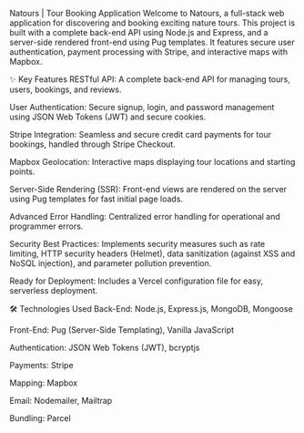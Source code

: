 Natours | Tour Booking Application
Welcome to Natours, a full-stack web application for discovering and booking exciting nature tours. This project is built with a complete back-end API using Node.js and Express, and a server-side rendered front-end using Pug templates. It features secure user authentication, payment processing with Stripe, and interactive maps with Mapbox.

✨ Key Features
RESTful API: A complete back-end API for managing tours, users, bookings, and reviews.

User Authentication: Secure signup, login, and password management using JSON Web Tokens (JWT) and secure cookies.

Stripe Integration: Seamless and secure credit card payments for tour bookings, handled through Stripe Checkout.

Mapbox Geolocation: Interactive maps displaying tour locations and starting points.

Server-Side Rendering (SSR): Front-end views are rendered on the server using Pug templates for fast initial page loads.

Advanced Error Handling: Centralized error handling for operational and programmer errors.

Security Best Practices: Implements security measures such as rate limiting, HTTP security headers (Helmet), data sanitization (against XSS and NoSQL injection), and parameter pollution prevention.

Ready for Deployment: Includes a Vercel configuration file for easy, serverless deployment.

🛠️ Technologies Used
Back-End: Node.js, Express.js, MongoDB, Mongoose

Front-End: Pug (Server-Side Templating), Vanilla JavaScript

Authentication: JSON Web Tokens (JWT), bcryptjs

Payments: Stripe

Mapping: Mapbox

Email: Nodemailer, Mailtrap

Bundling: Parcel
